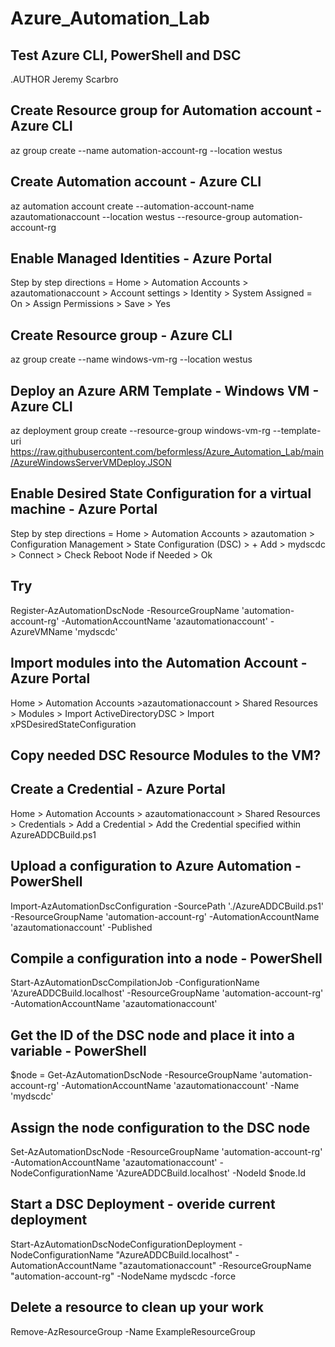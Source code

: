 # Azure_Automation_Lab
## Test Azure CLI, PowerShell and DSC

.AUTHOR Jeremy Scarbro

## Create Resource group for Automation account - Azure CLI
az group create --name automation-account-rg --location westus

## Create Automation account - Azure CLI
az automation account create --automation-account-name azautomationaccount --location westus --resource-group automation-account-rg

## Enable Managed Identities - Azure Portal
Step by step directions =  Home > Automation Accounts > azautomationaccount > Account settings > Identity > System Assigned = On > Assign Permissions > Save > Yes

## Create Resource group - Azure CLI
az group create --name windows-vm-rg --location westus

## Deploy an Azure ARM Template - Windows VM - Azure CLI 
az deployment group create --resource-group windows-vm-rg --template-uri https://raw.githubusercontent.com/beformless/Azure_Automation_Lab/main/AzureWindowsServerVMDeploy.JSON

## Enable Desired State Configuration for a virtual machine - Azure Portal
Step by step directions = Home > Automation Accounts > azautomation > Configuration Management > State Configuration (DSC) > + Add > mydscdc > Connect > Check Reboot Node if Needed > Ok

## Try 
Register-AzAutomationDscNode -ResourceGroupName 'automation-account-rg' -AutomationAccountName 'azautomationaccount' -AzureVMName 'mydscdc'

## Import modules into the Automation Account - Azure Portal
Home > Automation Accounts >azautomationaccount > Shared Resources > Modules > Import ActiveDirectoryDSC > Import xPSDesiredStateConfiguration

## Copy needed DSC Resource Modules to the VM?

## Create a Credential - Azure Portal
Home > Automation Accounts > azautomationaccount > Shared Resources > Credentials > Add a Credential > Add the Credential specified within AzureADDCBuild.ps1

## Upload a configuration to Azure Automation - PowerShell
Import-AzAutomationDscConfiguration -SourcePath './AzureADDCBuild.ps1' -ResourceGroupName 'automation-account-rg' -AutomationAccountName 'azautomationaccount' -Published

## Compile a configuration into a node - PowerShell
Start-AzAutomationDscCompilationJob -ConfigurationName 'AzureADDCBuild.localhost' -ResourceGroupName 'automation-account-rg' -AutomationAccountName 'azautomationaccount'

## Get the ID of the DSC node and place it into a variable - PowerShell
$node = Get-AzAutomationDscNode -ResourceGroupName 'automation-account-rg' -AutomationAccountName 'azautomationaccount' -Name 'mydscdc'

## Assign the node configuration to the DSC node
Set-AzAutomationDscNode -ResourceGroupName 'automation-account-rg' -AutomationAccountName 'azautomationaccount' -NodeConfigurationName 'AzureADDCBuild.localhost' -NodeId $node.Id

## Start a DSC Deployment - overide current deployment
Start-AzAutomationDscNodeConfigurationDeployment -NodeConfigurationName "AzureADDCBuild.localhost" -AutomationAccountName "azautomationaccount" -ResourceGroupName "automation-account-rg" -NodeName mydscdc -force
                        
## Delete a resource to clean up your work
Remove-AzResourceGroup -Name ExampleResourceGroup